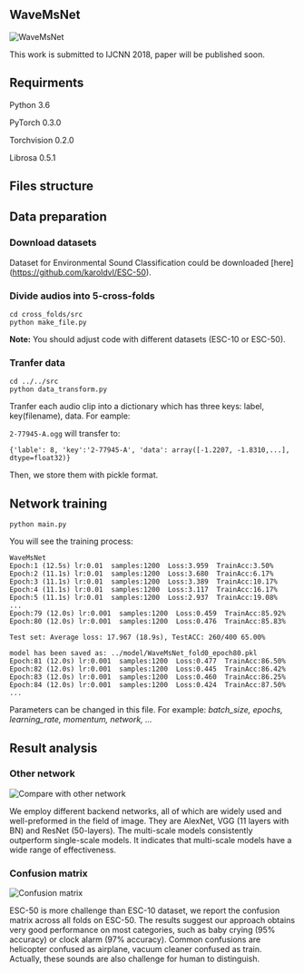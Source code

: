 ## WaveMsNet
![WaveMsNet](http://)

This work is submitted to IJCNN 2018, paper will be published soon.

## Requirments
Python 3.6

PyTorch 0.3.0

Torchvision 0.2.0

Librosa 0.5.1

## Files structure

## Data preparation

### Download datasets
Dataset for Environmental Sound Classification could be downloaded [here] (https://github.com/karoldvl/ESC-50).

### Divide audios into 5-cross-folds
	cd cross_folds/src
	python make_file.py

**Note:** You should adjust code with different datasets (ESC-10 or ESC-50).

### Tranfer data

	cd ../../src
	python data_transform.py
	
Tranfer each audio clip into a dictionary which has three keys: label, key(filename), data. For eample:

`2-77945-A.ogg` will transfer to:

`{'lable': 8, 'key':'2-77945-A', 'data': array([-1.2207, -1.8310,...], dtype=float32)}`

Then, we store them with pickle format.

## Network training

	python main.py

You will see the training process:

```
WaveMsNet
Epoch:1 (12.5s) lr:0.01  samples:1200  Loss:3.959  TrainAcc:3.50%
Epoch:2 (11.1s) lr:0.01  samples:1200  Loss:3.680  TrainAcc:6.17%
Epoch:3 (11.1s) lr:0.01  samples:1200  Loss:3.389  TrainAcc:10.17%
Epoch:4 (11.1s) lr:0.01  samples:1200  Loss:3.117  TrainAcc:16.17%
Epoch:5 (11.1s) lr:0.01  samples:1200  Loss:2.937  TrainAcc:19.08%
...
Epoch:79 (12.0s) lr:0.001  samples:1200  Loss:0.459  TrainAcc:85.92%
Epoch:80 (12.0s) lr:0.001  samples:1200  Loss:0.476  TrainAcc:85.83%

Test set: Average loss: 17.967 (18.9s), TestACC: 260/400 65.00%

model has been saved as: ../model/WaveMsNet_fold0_epoch80.pkl
Epoch:81 (12.0s) lr:0.001  samples:1200  Loss:0.477  TrainAcc:86.50%
Epoch:82 (12.0s) lr:0.001  samples:1200  Loss:0.445  TrainAcc:86.42%
Epoch:83 (12.0s) lr:0.001  samples:1200  Loss:0.460  TrainAcc:86.25%
Epoch:84 (12.0s) lr:0.001  samples:1200  Loss:0.424  TrainAcc:87.50%
...
```
Parameters can be changed in this file. For example: *batch_size, epochs, learning_rate, momentum, network, ...*

## Result analysis

### Other network

![Compare with other network](http://)

We employ different backend networks, all of which are widely used and well-preformed in the field of image. They are AlexNet, VGG (11 layers with BN) and ResNet (50-layers). The multi-scale models consistently outperform single-scale models. It indicates that multi-scale models have a wide range of effectiveness. 
### Confusion matrix

![Confusion matrix](http://)

ESC-50 is more challenge than ESC-10 dataset, we report the confusion matrix across all folds on ESC-50. The results suggest our approach obtains very good performance on most categories, such as baby crying (95% accuracy) or clock alarm (97% accuracy). Common confusions are helicopter confused as airplane, vacuum cleaner confused as train. Actually, these sounds are also challenge for human to distinguish.
